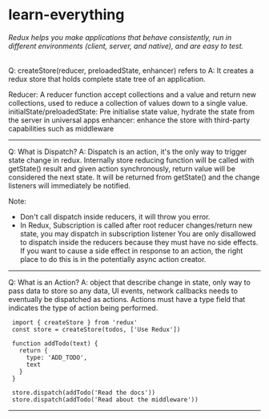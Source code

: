 # learn-everything

###### Redux helps you make applications that behave consistently, run in different environments (client, server, and native), and are easy to test.

Q: createStore(reducer, preloadedState, enhancer) refers to
A: It creates a redux store that holds complete state tree of an application.

  Reducer: A reducer function accept collections and a value and return new collections, used to reduce a collection of                  values down to a single value.
  initialState/preloadedState: Pre initialise state value, hydrate the state from the server in universal apps
  enhancer: enhance the store with third-party capabilities such as middleware
  
-----------------------------------------------------------------------------------------------------------------------------

Q: What is Dispatch?
A: Dispatch is an action, it's the only way to trigger state change in redux. Internally store reducing function will be called    with getState() result and given action synchronously, return value will be considered the next state. It will be returned      from getState() and the change listeners will immediately be notified.

Note: 
  - Don't call dispatch inside reducers, it will throw you error.
  - In Redux, Subscription is called after root reducer changes/return new state, you may dispatch in subscription listener
    You are only disallowed to dispatch inside the reducers because they must have no side effects. If you want to cause a side     effect in response to an action, the right place to do this is in the potentially async action creator.
-----------------------------------------------------------------------------------------------------------------------------

Q: What is an Action?
A: object that describe change in state, only way to pass data to store so any data, UI events, network callbacks needs to        eventually be dispatched as actions. 
   Actions must have a type field that indicates the type of action being performed.
   
   ```
    import { createStore } from 'redux'
    const store = createStore(todos, ['Use Redux'])

    function addTodo(text) {
      return {
        type: 'ADD_TODO',
        text
      }
    }

    store.dispatch(addTodo('Read the docs'))
    store.dispatch(addTodo('Read about the middleware'))
  
   ```
   
   --------------------------------------------------------------------------------------------------------------------------
   
